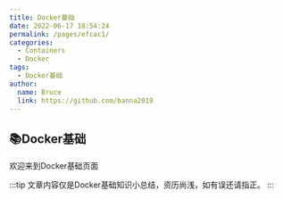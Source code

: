 ```yaml
---
title: Docker基础
date: 2022-06-17 18:54:24
permalink: /pages/efcac1/
categories:
  - Containers
  - Docker
tags:
  - Docker基础
author: 
  name: Bruce
  link: https://github.com/banna2019
---
```


## 📚Docker基础
欢迎来到Docker基础页面

:::tip
文章内容仅是Docker基础知识小总结，资历尚浅，如有误还请指正。
:::

